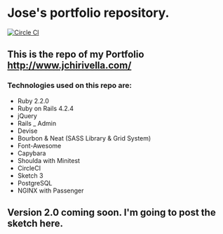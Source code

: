 # Jose's portfolio repository.
[![Circle CI](https://circleci.com/gh/JoseChirivella14/portfolio-rails/tree/develop.svg?style=svg)](https://circleci.com/gh/JoseChirivella14/portfolio-rails/tree/develop)

## This is the repo of my Portfolio http://www.jchirivella.com/ 

### Technologies used on this repo are:
* Ruby 2.2.0
* Ruby on Rails 4.2.4
* jQuery
* Rails _ Admin
* Devise
* Bourbon & Neat (SASS Library & Grid System)
* Font-Awesome
* Capybara
* Shoulda with Minitest
* CircleCI
* Sketch 3
* PostgreSQL
* NGINX with Passenger

## Version 2.0 coming soon. I'm going to post the sketch here.
